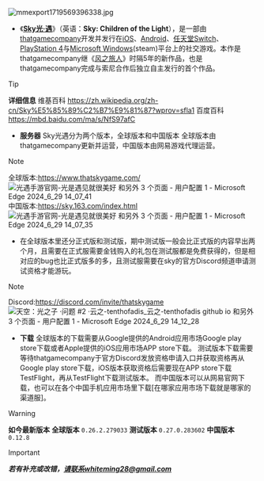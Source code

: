 ![mmexport1719569396338.jpg](https://github.com/yunzhi-tenthofadis/yunzhi-tenthofadis.github.io/assets/144130279/638b0e51-2953-434c-87af-64f5598af29b)


- 《**[Sky光·遇](https://zh.wikipedia.org/zh-cn/Sky%E5%85%89%C2%B7%E9%81%87?wprov=sfla1)**》（英语：**Sky: Children of the Light**），是一部由[thatgamecompany](https://zh.wikipedia.org/wiki/Thatgamecompany)开发并发行在[iOS](https://zh.wikipedia.org/wiki/IOS)、[Android](https://zh.wikipedia.org/wiki/Android)、[任天堂Switch](https://zh.wikipedia.org/wiki/%E4%BB%BB%E5%A4%A9%E5%A0%82Switch)、[PlayStation 4](https://zh.wikipedia.org/wiki/PlayStation_4)与[Microsoft Windows](https://zh.wikipedia.org/wiki/Microsoft_Windows)(steam)平台上的社交游戏。本作是thatgamecompany继《[风之旅人](https://zh.wikipedia.org/wiki/%E9%A3%8E%E4%B9%8B%E6%97%85%E4%BA%BA)》时隔5年的新作品，也是thatgamecompany完成与索尼合作后独立自主发行的首个作品。

> [!TIP]
> **详细信息**
维基百科
https://zh.wikipedia.org/zh-cn/Sky%E5%85%89%C2%B7%E9%81%87?wprov=sfla1
百度百科
https://mbd.baidu.com/ma/s/NfS97afC




- **服务器**
Sky光遇分为两个版本，全球版本和中国版本
全球版本由thatgamecompany更新并运营，中国版本由网易游戏代理运营。

> [!NOTE]
> 全球版本:https://www.thatskygame.com/
![光遇手游官网-光是遇见就很美好 和另外 3 个页面 - 用户配置 1 - Microsoft​ Edge 2024_6_29 14_07_41](https://github.com/yunzhi-tenthofadis/yunzhi-tenthofadis.github.io/assets/144130279/56d38644-89af-4126-886c-214f80d37a8c)
> 中国版本:https://sky.163.com/index.html
![光遇手游官网-光是遇见就很美好 和另外 3 个页面 - 用户配置 1 - Microsoft​ Edge 2024_6_29 14_07_35](https://github.com/yunzhi-tenthofadis/yunzhi-tenthofadis.github.io/assets/144130279/3b8a56f1-6427-4126-bea4-67e9d24f8f2a)




- 在全球版本里还分正式版和测试版，期中测试版一般会比正式版的内容早出两个月，且需要在正式服需要金钱购入的礼包在测试服都是免费获得的，但是相对应的bug也比正式版多的多，且测试服需要在sky的官方Discord频道申请测试资格才能游玩。

> [!NOTE]
> Discord:https://discord.com/invite/thatskygame
![天空：光之子 ·问题 #2 ·云之-tenthofadis_云之-tenthofadis github io 和另外 3 个页面 - 用户配置 1 - Microsoft​ Edge 2024_6_29 14_12_28](https://github.com/yunzhi-tenthofadis/yunzhi-tenthofadis.github.io/assets/144130279/bf9ce6cb-0792-4cd1-8377-23feea99ab04)




- **下载**
全球版本的下载需要从Google提供的Android应用市场Google play store下载或者Apple提供的iOS应用市场APP store下载。
测试版本下载需要等待thatgamecompany于官方Discord发放资格申请入口并获取资格再从Google play store下载，iOS版本获取资格后需要现在APP store下载TestFlight，再从TestFlight下载测试版本。
而中国版本可以从网易官网下载，也可以在各个中国手机应用市场里下载[在哪家应用市场下载就是哪家的渠道服]。

> [!WARNING]
> **如今最新版本**
**全球版本** `0.26.2.279033` 
**测试版本** `0.27.0.283602`
**中国版本** `0.12.8`



> [!IMPORTANT]
> _**若有补充或改错，请联系whiteming28@gmail.com**_